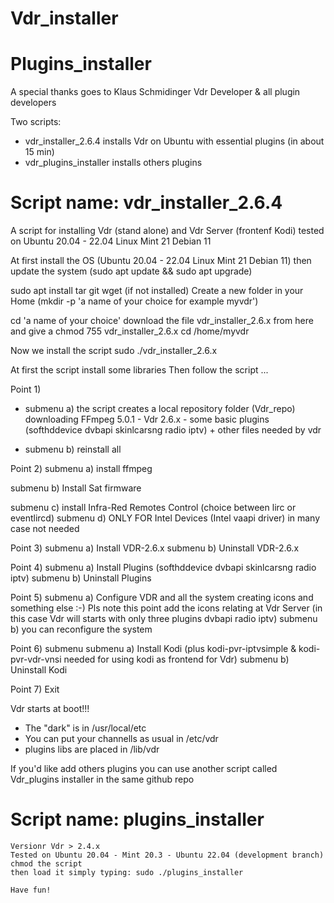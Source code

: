 # Vdr_installer
# Plugins_installer

A special thanks goes to Klaus Schmidinger Vdr Developer & all plugin developers

Two scripts: 
- vdr_installer_2.6.4 installs Vdr on Ubuntu with essential plugins (in about 15 min)
- vdr_plugins_installer installs others plugins 
  
# Script name: vdr_installer_2.6.4
A script for installing Vdr (stand alone) and Vdr Server (frontenf Kodi)
tested on Ubuntu 20.04 - 22.04 Linux Mint 21 Debian 11

At first install the OS (Ubuntu 20.04 - 22.04 Linux Mint 21 Debian 11)
then update the system (sudo apt update && sudo apt upgrade)

sudo apt install tar git wget (if not installed)
Create a new folder in your Home (mkdir -p 'a name of your choice for example myvdr')

cd 'a name of your choice'
download the file vdr_installer_2.6.x from here
and give a chmod 755 vdr_installer_2.6.x
cd /home/myvdr

Now we install the script
sudo ./vdr_installer_2.6.x

At first the script install some libraries
Then follow the script  ...

Point 1) 
* submenu a) the script creates a local repository folder (Vdr_repo) downloading FFmpeg 5.0.1 - Vdr 2.6.x - some basic plugins (softhddevice dvbapi skinlcarsng radio iptv) + other files needed by vdr

* submenu b) reinstall all

Point 2) 
submenu a) install ffmpeg

submenu b) Install Sat firmware

submenu c) install Infra-Red Remotes Control (choice between lirc or eventlircd)
submenu d) ONLY FOR Intel Devices (Intel vaapi driver) in many case not needed

Point 3) 
submenu a) Install VDR-2.6.x
submenu b) Uninstall VDR-2.6.x

Point 4) 
submenu a) Install Plugins (softhddevice dvbapi skinlcarsng radio iptv)
submenu b) Uninstall Plugins

Point 5)
submenu a) Configure VDR and all the system creating icons and something else :-)
Pls note this point add the icons relating at Vdr Server (in this case Vdr will starts with only three plugins dvbapi radio iptv)
submenu b) you can reconfigure the system

Point 6) submenu
submenu a) Install Kodi (plus kodi-pvr-iptvsimple & kodi-pvr-vdr-vnsi needed for using kodi as frontend for Vdr)
submenu b) Uninstall Kodi

Point 7) Exit

Vdr starts at boot!!!
- The "dark" is in /usr/local/etc
- You can put your channells as usual in /etc/vdr
- plugins libs are placed in /lib/vdr

If you'd like add others plugins you can use another script called Vdr_plugins installer in the same github repo
    
#    Script name: plugins_installer
    Versionr Vdr > 2.4.x  
    Tested on Ubuntu 20.04 - Mint 20.3 - Ubuntu 22.04 (development branch)
    chmod the script
    then load it simply typing: sudo ./plugins_installer   
    
    Have fun!
